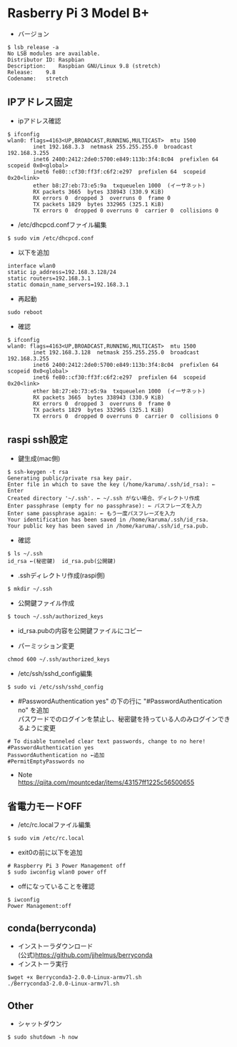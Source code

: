 # Rasberry Pi 3 Model B+
- バージョン
```
$ lsb_release -a
No LSB modules are available.
Distributor ID:	Raspbian  
Description:	Raspbian GNU/Linux 9.8 (stretch)  
Release:	9.8  
Codename:	stretch
```  


## IPアドレス固定
- ipアドレス確認
```
$ ifconfig 
wlan0: flags=4163<UP,BROADCAST,RUNNING,MULTICAST>  mtu 1500
        inet 192.168.3.3  netmask 255.255.255.0  broadcast 192.168.3.255
        inet6 2400:2412:2de0:5700:e849:113b:3f4:8c04  prefixlen 64  scopeid 0x0<global>
        inet6 fe80::cf30:ff3f:c6f2:e297  prefixlen 64  scopeid 0x20<link>
        ether b8:27:eb:73:e5:9a  txqueuelen 1000  (イーサネット)
        RX packets 3665  bytes 338943 (330.9 KiB)
        RX errors 0  dropped 3  overruns 0  frame 0
        TX packets 1829  bytes 332965 (325.1 KiB)
        TX errors 0  dropped 0 overruns 0  carrier 0  collisions 0
```
- /etc/dhcpcd.confファイル編集
```
$ sudo vim /etc/dhcpcd.conf
```

- 以下を追加
```
interface wlan0
static ip_address=192.168.3.128/24
static routers=192.168.3.1
static domain_name_servers=192.168.3.1
```

- 再起動
```
sudo reboot
```

- 確認
```
$ ifconfig 
wlan0: flags=4163<UP,BROADCAST,RUNNING,MULTICAST>  mtu 1500
        inet 192.168.3.128  netmask 255.255.255.0  broadcast 192.168.3.255
        inet6 2400:2412:2de0:5700:e849:113b:3f4:8c04  prefixlen 64  scopeid 0x0<global>
        inet6 fe80::cf30:ff3f:c6f2:e297  prefixlen 64  scopeid 0x20<link>
        ether b8:27:eb:73:e5:9a  txqueuelen 1000  (イーサネット)
        RX packets 3665  bytes 338943 (330.9 KiB)
        RX errors 0  dropped 3  overruns 0  frame 0
        TX packets 1829  bytes 332965 (325.1 KiB)
        TX errors 0  dropped 0 overruns 0  carrier 0  collisions 0
```


## raspi ssh設定
- 鍵生成(mac側)
```
$ ssh-keygen -t rsa
Generating public/private rsa key pair.
Enter file in which to save the key (/home/karuma/.ssh/id_rsa): ← Enter
Created directory '~/.ssh'. ← ~/.ssh がない場合、ディレクトリ作成
Enter passphrase (empty for no passphrase): ← パスフレーズを入力
Enter same passphrase again: ← もう一度パスフレーズを入力
Your identification has been saved in /home/karuma/.ssh/id_rsa.
Your public key has been saved in /home/karuma/.ssh/id_rsa.pub.
```

- 確認
```
$ ls ~/.ssh
id_rsa ←(秘密鍵)  id_rsa.pub(公開鍵)
```


- .sshディレクトリ作成(raspi側)
```
$ mkdir ~/.ssh
```

- 公開鍵ファイル作成
```
$ touch ~/.ssh/authorized_keys
```

- id_rsa.pubの内容を公開鍵ファイルにコピー

- パーミッション変更
```
chmod 600 ~/.ssh/authorized_keys
```

- /etc/ssh/sshd_config編集
```
$ sudo vi /etc/ssh/sshd_config
```

- #PasswordAuthentication yes" の下の行に "#PasswordAuthentication no" を追加  
パスワードでのログインを禁止し、秘密鍵を持っている人のみログインできるように変更
```
# To disable tunneled clear text passwords, change to no here!
#PasswordAuthentication yes
PasswordAuthentication no ←追加
#PermitEmptyPasswords no
```

- Note  
https://qiita.com/mountcedar/items/43157ff1225c56500655


## 省電力モードOFF
- /etc/rc.localファイル編集
```
$ sudo vim /etc/rc.local
```
- exit0の前に以下を追加
```
# Raspberry Pi 3 Power Management off
$ sudo iwconfig wlan0 power off
```
- offになっていることを確認
```
$ iwconfig
Power Management:off
```


## conda(berryconda)
- インストーラダウンロード  
(公式)https://github.com/jjhelmus/berryconda
- インストーラ実行
```
$wget +x Berryconda3-2.0.0-Linux-armv7l.sh
./Berryconda3-2.0.0-Linux-armv7l.sh
```

## Other
- シャットダウン
```
$ sudo shutdown -h now
```
